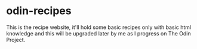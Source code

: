 # odin-recipes
This is the recipe website, it'll hold some basic recipes only with basic html knowledge and this will be upgraded later by me as I progress on The Odin Project.